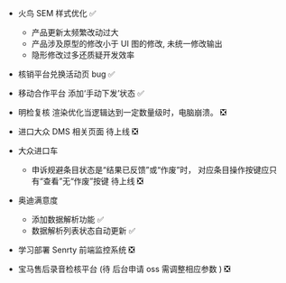 - 火鸟 SEM 样式优化 ✅

  - 产品更新太频繁改动过大
  - 产品涉及原型的修改小于 UI 图的修改, 未统一修改输出
  - 隐形修改过多还质疑开发效率

- 核销平台兑换活动页 bug ✅

- 移动合作平台 添加‘手动下发’状态 ✅

- 明检复核 渲染优化当逻辑达到一定数量级时，电脑崩溃。 ❎

- 进口大众 DMS 相关页面 待上线 ❎

- 大众进口车

  - 申诉规避条目状态是“结果已反馈”或“作废”时， 对应条目操作按键应只有“查看”无“作废”按键 待上线 ❎

- 奥迪满意度

  - 添加数据解析功能 ✅
  - 数据解析列表状态自动更新 ✅

- 学习部署 Senrty 前端监控系统 ❎

- 宝马售后录音检核平台 (待 后台申请 oss 需调整相应参数 ) ❎
